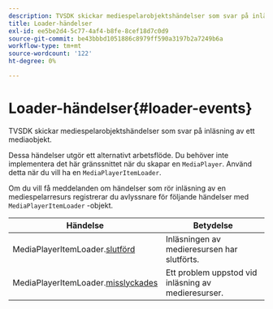 ```yaml
---
description: TVSDK skickar mediespelarobjektshändelser som svar på inläsning av ett mediaobjekt.
title: Loader-händelser
exl-id: ee5be2d4-5c77-4af4-b8fe-8cef18d7c0d9
source-git-commit: be43bbbd1051886c8979ff590a3197b2a7249b6a
workflow-type: tm+mt
source-wordcount: '122'
ht-degree: 0%

---
```


# Loader-händelser{#loader-events}

TVSDK skickar mediespelarobjektshändelser som svar på inläsning av ett mediaobjekt.

Dessa händelser utgör ett alternativt arbetsflöde. Du behöver inte implementera det här gränssnittet när du skapar en `MediaPlayer`. Använd detta när du vill ha en `MediaPlayerItemLoader`.

Om du vill få meddelanden om händelser som rör inläsning av en mediespelarresurs registrerar du avlyssnare för följande händelser med `MediaPlayerItemLoader` -objekt.

| Händelse | Betydelse |
|---|---|
| MediaPlayerItemLoader.[slutförd](https://help.adobe.com/en_US/primetime/api/psdk/asdoc-dhls_1.4/com/adobe/mediacore/MediaPlayerItemLoader.html#event:completed) | Inläsningen av medieresursen har slutförts. |
| MediaPlayerItemLoader.[misslyckades](https://help.adobe.com/en_US/primetime/api/psdk/asdoc-dhls_1.4/com/adobe/mediacore/MediaPlayerItemLoader.html#event:failed) | Ett problem uppstod vid inläsning av medieresurser. |
